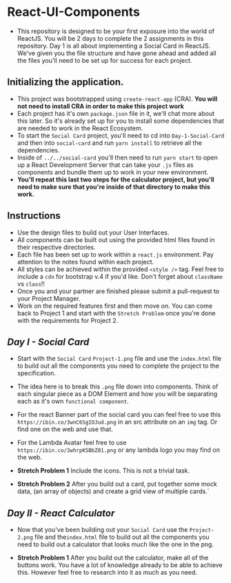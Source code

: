 # React-UI-Components

- This repository is designed to be your first exposure into the world of ReactJS. You will be 2 days to complete the 2 assignments in this repository. Day 1 is all about implementing a Social Card in ReactJS. We've given you the file structure and have gone ahead and added all the files you'll need to be set up for success for each project.

## Initializing the application.

- This project was bootstrapped using `create-react-app` (CRA). **You will not need to install CRA in order to make this project work**
- Each project has it's own `package.json` file in it, we'll chat more about this later. So it's already set up for you to install some dependencies that are needed to work in the React Ecosystem.
- To start the `Social Card` project, you'll need to cd into `Day-1-Social-Card` and then into `social-card` and run `yarn install` to retrieve all the dependencies.
- Inside of `../../social-card` you'll then need to run `yarn start` to open up a React Development Server that can take your `.js` files as components and bundle them up to work in your new environment.
- **You'll repeat this last two steps for the calculator project, but you'll need to make sure that you're inside of that directory to make this work.**

## Instructions

- Use the design files to build out your User Interfaces.
- All components can be built out using the provided html files found in their respective directories.
- Each file has been set up to work within a `react.js` environment. Pay attention to the notes found within each project.
- All styles can be achieved within the provided `<style />` tag. Feel free to include a `cdn` for bootstrap v.4 if you'd like. Don't forget about `className` vs `class`!!
- Once you and your partner are finished please submit a pull-request to your Project Manager.
- Work on the required features first and then move on. You can come back to Project 1 and start with the `Stretch Problem` once you're done with the requirements for Project 2.

## _Day I - Social Card_

- Start with the `Social Card` `Project-1.png` file and use the `index.html` file to build out all the components you need to complete the project to the specification.

- The idea here is to break this `.png` file down into components. Think of each singular piece as a DOM Element and how you will be separating each as it's own `functional component`.
- For the react Banner part of the social card you can feel free to use this `https://ibin.co/3wnC6SgIOJud.png` in an src attribute on an `img` tag. Or find one on the web and use that.
- For the Lambda Avatar feel free to use `https://ibin.co/3whrpKSBbZ81.png` or any lambda logo you may find on the web.
- **Stretch Problem 1** Include the icons. This is not a trivial task.
- **Stretch Problem 2** After you build out a card, put together some mock data, (an array of objects) and create a grid view of multiple cards.`

## _Day II - React Calculator_

- Now that you've been building out your `Social Card` use the `Project-2.png` file and the`index.html` file to build out all the components you need to build out a calculator that looks much like the one in the png.

- **Stretch Problem 1** After you build out the calculator, make all of the buttons work. You have a lot of knowledge already to be able to achieve this. However feel free to research into it as much as you need.
